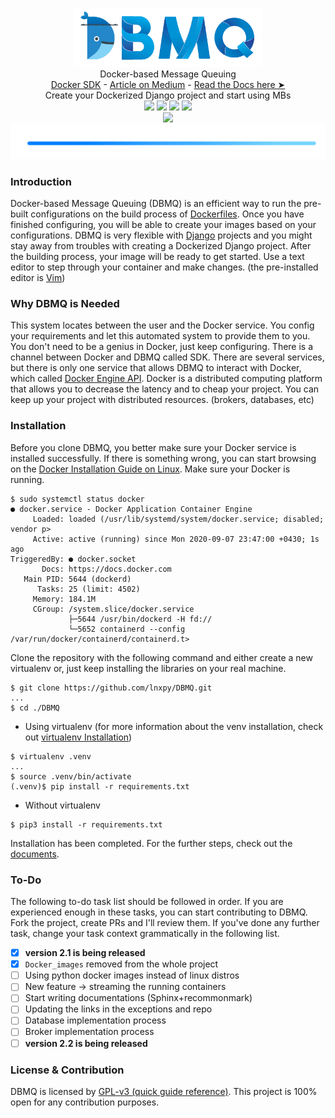 <p align="center">
  <img src=".git_components/images/logo_land_tr.png" width="300"><br />
  Docker-based Message Queuing<br />
  <a href="https://docker-py.readthedocs.io">Docker SDK</a> - <a href="https://medium.com/@lnxpy/sample-project-in-dbmq-v2-1-d4f8cb41108c">Article on Medium</a> - <a href="https://docs...">Read the Docs here ➤</a><br />
  Create your Dockerized Django project and start using MBs<br />
  
  <img src="https://img.shields.io/badge/build-in progress-blue">
  <img src="https://img.shields.io/badge/base%20package-Docker SDK 4.3.1-blue?logo=docker">
  <img src="https://img.shields.io/github/license/lnxpy/DBMQ?color=blue&logo=gnu">
  <img src="https://img.shields.io/badge/webserver-Django-blue?logo=django"><br />
  <img src="https://img.shields.io/badge/Documentation-Sphinx+recommonmark-blue"><br />
  
  <img src=".git_components/images/objects/blueline.png" width="600">
</p>

### Introduction
Docker-based Message Queuing (DBMQ) is an efficient way to run the pre-built configurations on the build process of [Dockerfiles](https://docs.docker.com/engine/reference/builder/). Once you have finished configuring, you will be able to create your images based on your configurations. DBMQ is very flexible with [Django](djangoproject.com) projects and you might stay away from troubles with creating a Dockerized Django project. After the building process, your image will be ready to get started. Use a text editor to step through your container and make changes. (the pre-installed editor is [Vim](https://www.vim.org/))

### Why DBMQ is Needed
This system locates between the user and the Docker service. You config your requirements and let this automated system to provide them to you. You don't need to be a genius in Docker, just keep configuring. There is a channel between Docker and DBMQ called SDK. There are several services, but there is only one service that allows DBMQ to interact with Docker, which called [Docker Engine API](https://docs.docker.com/engine/api/). Docker is a distributed computing platform that allows you to decrease the latency and to cheap your project. You can keep up your project with distributed resources. (brokers, databases, etc)

### Installation
Before you clone DBMQ, you better make sure your Docker service is installed successfully. If there is something wrong, you can start browsing on the [Docker Installation Guide on Linux](https://runnable.com/docker/install-docker-on-linux). Make sure your Docker is running.

```shell
$ sudo systemctl status docker
● docker.service - Docker Application Container Engine
     Loaded: loaded (/usr/lib/systemd/system/docker.service; disabled; vendor p>
     Active: active (running) since Mon 2020-09-07 23:47:00 +0430; 1s ago
TriggeredBy: ● docker.socket
       Docs: https://docs.docker.com
   Main PID: 5644 (dockerd)
      Tasks: 25 (limit: 4502)
     Memory: 184.1M
     CGroup: /system.slice/docker.service
             ├─5644 /usr/bin/dockerd -H fd://
             └─5652 containerd --config /var/run/docker/containerd/containerd.t>
```
Clone the repository with the following command and either create a new virtualenv or, just keep installing the libraries on your real machine.
```shell
$ git clone https://github.com/lnxpy/DBMQ.git
...
$ cd ./DBMQ
```

- Using virtualenv (for more information about the venv installation, check out [virtualenv Installation](https://gist.github.com/Geoyi/d9fab4f609e9f75941946be45000632b))
```shell
$ virtualenv .venv
...
$ source .venv/bin/activate
(.venv)$ pip install -r requirements.txt
```

- Without virtualenv
```shell
$ pip3 install -r requirements.txt
```
Installation has been completed. For the further steps, check out the [documents](https://docs...).

### To-Do
The following to-do task list should be followed in order. If you are experienced enough in these tasks, you can start contributing to DBMQ. Fork the project, create PRs and I'll review them. If you've done any further task, change your task context grammatically in the following list.

- [x] **version 2.1 is being released**
- [x] `Docker_images` removed from the whole project
- [ ] Using python docker images instead of linux distros
- [ ] New feature -> streaming the running containers
- [ ] Start writing documentations (Sphinx+recommonmark)
- [ ] Updating the links in the exceptions and repo 
- [ ] Database implementation process
- [ ] Broker implementation process
- [ ] **version 2.2 is being released**

### License & Contribution
DBMQ is licensed by [GPL-v3 (quick guide reference)](./LICENSE). This project is 100% open for any contribution purposes.
